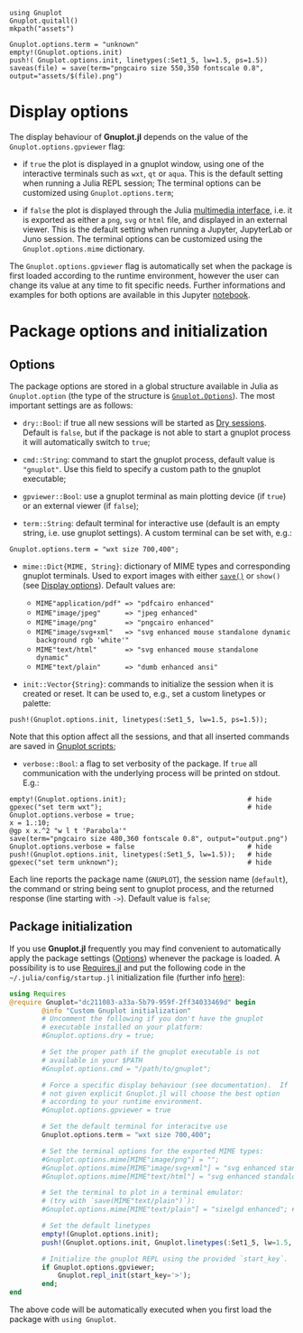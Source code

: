 ```@setup abc
using Gnuplot
Gnuplot.quitall()
mkpath("assets")

Gnuplot.options.term = "unknown"
empty!(Gnuplot.options.init)
push!( Gnuplot.options.init, linetypes(:Set1_5, lw=1.5, ps=1.5))
saveas(file) = save(term="pngcairo size 550,350 fontscale 0.8", output="assets/$(file).png")
```

# Display options

The display behaviour of **Gnuplot.jl** depends on the value of the `Gnuplot.options.gpviewer` flag:

- if `true` the plot is displayed in a gnuplot window, using one of the interactive terminals such as `wxt`, `qt` or `aqua`.  This is the default setting when running a Julia REPL session; The terminal options can be customized using `Gnuplot.options.term`;

- if `false` the plot is displayed through the Julia [multimedia interface](https://docs.julialang.org/en/v1/base/io-network/#Multimedia-I/O-1), i.e. it is exported as either a `png`, `svg` or `html` file, and displayed in an external viewer.  This is the default setting when running a Jupyter, JupyterLab or Juno session.  The terminal options can be customized using the `Gnuplot.options.mime` dictionary.

The `Gnuplot.options.gpviewer` flag is automatically set when the package is first loaded according to the runtime environment, however the user can change its value at any time to fit specific needs.  Further informations and examples for both options are available in this Jupyter [notebook](https://github.com/gcalderone/Gnuplot.jl/blob/gh-pages/v1.3.0/options/display.ipynb).




# Package options and initialization

## Options
The package options are stored in a global structure available in Julia as `Gnuplot.option` (the type of the structure is [`Gnuplot.Options`](@ref)).  The most important settings are as follows:

- `dry::Bool`: if true all new sessions will be started as [Dry sessions](@ref).  Default is `false`, but if the package is not able to start a gnuplot process it will automatically switch to `true`;

- `cmd::String`: command to start the gnuplot process, default value is `"gnuplot"`.  Use this field to specify a custom path to the gnuplot executable;

- `gpviewer::Bool`: use a gnuplot terminal as main plotting device (if `true`) or an external viewer (if `false`);

- `term::String`: default terminal for interactive use (default is an empty string, i.e. use gnuplot settings).  A custom terminal can be set with, e.g.:
```@repl abc
Gnuplot.options.term = "wxt size 700,400";
```

- `mime::Dict{MIME, String}`: dictionary of MIME types and corresponding gnuplot terminals.  Used to export images with either [`save()`](@ref) or `show()` (see [Display options](@ref)).  Default values are:
  - `MIME"application/pdf" => "pdfcairo enhanced"`
  - `MIME"image/jpeg"      => "jpeg enhanced"`
  - `MIME"image/png"       => "pngcairo enhanced"`
  - `MIME"image/svg+xml"   => "svg enhanced mouse standalone dynamic background rgb 'white'"`
  - `MIME"text/html"       => "svg enhanced mouse standalone dynamic"`
  - `MIME"text/plain"      => "dumb enhanced ansi"`


- `init::Vector{String}`: commands to initialize the session when it is created or reset.  It can be used to, e.g., set a custom linetypes or palette:
```@repl abc
push!(Gnuplot.options.init, linetypes(:Set1_5, lw=1.5, ps=1.5));
```
Note that this option affect all the sessions, and that all inserted commands are saved in [Gnuplot scripts](@ref);

- `verbose::Bool`: a flag to set verbosity of the package.  If `true` all communication with the underlying process will be printed on stdout. E.g.:
```@repl abc
empty!(Gnuplot.options.init);                              # hide
gpexec("set term wxt");                                    # hide
Gnuplot.options.verbose = true;
x = 1.:10;
@gp x x.^2 "w l t 'Parabola'"
save(term="pngcairo size 480,360 fontscale 0.8", output="output.png")
Gnuplot.options.verbose = false                            # hide
push!(Gnuplot.options.init, linetypes(:Set1_5, lw=1.5));   # hide
gpexec("set term unknown");                                # hide
```
Each line reports the package name (`GNUPLOT`), the session name (`default`), the command or string being sent to gnuplot process, and the returned response (line starting with `->`).  Default value is `false`;


## Package initialization

If you use **Gnuplot.jl** frequently you may find convenient to automatically apply the package settings ([Options](@ref)) whenever the package is loaded.  A possibility is to use [Requires.jl](https://github.com/JuliaPackaging/Requires.jl) and put the following code in the `~/.julia/config/startup.jl` initialization file (further info [here](https://docs.julialang.org/en/v1/stdlib/REPL/)):
```julia
using Requires
@require Gnuplot="dc211083-a33a-5b79-959f-2ff34033469d" begin
        @info "Custom Gnuplot initialization"
        # Uncomment the following if you don't have the gnuplot
        # executable installed on your platform:
        #Gnuplot.options.dry = true;

        # Set the proper path if the gnuplot executable is not
        # available in your $PATH
        #Gnuplot.options.cmd = "/path/to/gnuplot";

        # Force a specific display behaviour (see documentation).  If
        # not given explicit Gnuplot.jl will choose the best option
        # according to your runtime environment.
        #Gnuplot.options.gpviewer = true

        # Set the default terminal for interacitve use
        Gnuplot.options.term = "wxt size 700,400";

        # Set the terminal options for the exported MIME types:
        #Gnuplot.options.mime[MIME"image/png"] = "";
        #Gnuplot.options.mime[MIME"image/svg+xml"] = "svg enhanced standalone dynamic";
        #Gnuplot.options.mime[MIME"text/html"] = "svg enhanced standalone mouse dynamic";

        # Set the terminal to plot in a terminal emulator:
        # (try with `save(MIME"text/plain")`):
        #Gnuplot.options.mime[MIME"text/plain"] = "sixelgd enhanced"; # requires vt340 emulation

        # Set the default linetypes
        empty!(Gnuplot.options.init);
        push!(Gnuplot.options.init, Gnuplot.linetypes(:Set1_5, lw=1.5, ps=1.5));

        # Initialize the gnuplot REPL using the provided `start_key`.
        if Gnuplot.options.gpviewer;
            Gnuplot.repl_init(start_key='>');
        end;
end
```

The above code will be automatically executed when you first load the package with `using Gnuplot`.
